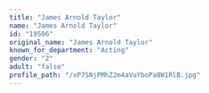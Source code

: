 ```yaml
---
title: "James Arnold Taylor"
name: "James Arnold Taylor"
id: "19506"
original_name: "James Arnold Taylor"
known_for_department: "Acting"
gender: "2"
adult: "false"
profile_path: "/xP7SNjPMhZ2m4aVuYboPa8W1RlB.jpg"
---
```

